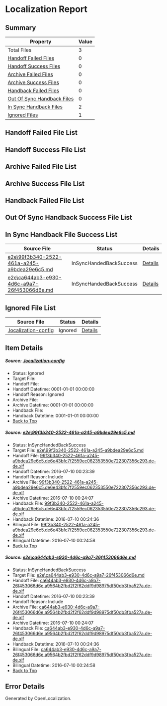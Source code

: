 # <a name='report-top'></a> Localization Report

## Summary
 Property | Value 
 -------- | ----- 
 Total Files | 3
[ Handoff Failed Files ](#handoff-failed-list)| 0
[ Handoff Success Files ](#handoff-success-list)| 0
[ Archive Failed Files ](#archive-failed-list)| 0
[ Archive Success Files ](#archive-success-list)| 0
[ Handback Failed Files ](#handback-failed-list)| 0
[ Out Of Sync Handback Files ](#outofsync-handback-success-list)| 0
[ In Sync Handback Files ](#insync-handback-success-list)| 2
[ Ignored Files ](#ignored-list)| 1

## <a name='handoff-failed-list'></a> Handoff Failed File List

## <a name='handoff-success-list'></a> Handoff Success File List

## <a name='archive-failed-list'></a> Archive Failed File List

## <a name='archive-success-list'></a> Archive Success File List

## <a name='handback-failed-list'></a> Handback Failed File List

## <a name='outofsync-handback-success-list'></a> Out Of Sync Handback Success File List

## <a name='insync-handback-success-list'></a> In Sync Handback File Success List
 Source File | Status | Details 
 ----------- | ------ | ------- 
 [e2e\99f3b340-2522-461a-a245-a9bdea29e6c5.md](https://github.com/OpenLocalizationTestOrg/oltest/blob/8ea1fcca8f92a84f97ecbe03fd3ffe99647ba0cf/e2e/99f3b340-2522-461a-a245-a9bdea29e6c5.md) | InSyncHandedBackSuccess | [Details](#3e2f2c3755e52d72e69ed1b3cb38abe161226e831)
 [e2e\ca644ab3-e930-4d6c-a9a7-26f453066d6e.md](https://github.com/OpenLocalizationTestOrg/oltest/blob/8ea1fcca8f92a84f97ecbe03fd3ffe99647ba0cf/e2e/ca644ab3-e930-4d6c-a9a7-26f453066d6e.md) | InSyncHandedBackSuccess | [Details](#7acb2c124168fed03468b835595c6558b1d78ea42)

## <a name='ignored-list'></a> Ignored File List
 Source File | Status | Details 
 ----------- | ------ | ------- 
 [.localization-config](https://github.com/OpenLocalizationTestOrg/oltest/blob/8ea1fcca8f92a84f97ecbe03fd3ffe99647ba0cf/.localization-config) | Ignored | [Details](#3d4f252ac210baf56311d7e97dcc2db10974dbd20)

## Item Details
##### <a name='3d4f252ac210baf56311d7e97dcc2db10974dbd20'></a> Source: [.localization-config](https://github.com/OpenLocalizationTestOrg/oltest/blob/8ea1fcca8f92a84f97ecbe03fd3ffe99647ba0cf/.localization-config)
* Status: Ignored
* Target File: 
* Handoff File: 
* Handoff Datetime: 0001-01-01 00:00:00
* Handoff Reason: Ignored
* Archive File: 
* Archive Datetime: 0001-01-01 00:00:00
* Handback File: 
* Handback Datetime: 0001-01-01 00:00:00
* [Back to Top](#report-top)

##### <a name='3e2f2c3755e52d72e69ed1b3cb38abe161226e831'></a> Source: [e2e\99f3b340-2522-461a-a245-a9bdea29e6c5.md](https://github.com/OpenLocalizationTestOrg/oltest/blob/8ea1fcca8f92a84f97ecbe03fd3ffe99647ba0cf/e2e/99f3b340-2522-461a-a245-a9bdea29e6c5.md)
* Status: InSyncHandedBackSuccess
* Target File: [e2e\99f3b340-2522-461a-a245-a9bdea29e6c5.md](https://github.com/OpenLocalizationTestOrg/oltest-dede-fly/blob/bbc401a52a3acc6a67a482bdd01e43ee13563e3b/e2e/99f3b340-2522-461a-a245-a9bdea29e6c5.md)
* Handoff File: [99f3b340-2522-461a-a245-a9bdea29e6c5.de6e43bfc7f2559ec062353550e722307356c293.de-de.xlf](https://github.com/OpenLocalizationTestOrg/olhandoff-e2e/blob/c69df3676808e63c04703b22313f6fd5f0577fa3/ol-handoff/OpenLocalizationTestOrg/oltest-dede-fly/ci/ht/99f3b340-2522-461a-a245-a9bdea29e6c5.de6e43bfc7f2559ec062353550e722307356c293.de-de.xlf)
* Handoff Datetime: 2016-07-10 00:23:39
* Handoff Reason: Include
* Archive File: [99f3b340-2522-461a-a245-a9bdea29e6c5.de6e43bfc7f2559ec062353550e722307356c293.de-de.xlf](https://github.com/OpenLocalizationTestOrg/olhandoff-e2e/blob/eec28cf96040d873b1aedc718075a80d04961436/ol-archive/OpenLocalizationTestOrg/oltest-dede-fly/ci/ht/99f3b340-2522-461a-a245-a9bdea29e6c5.de6e43bfc7f2559ec062353550e722307356c293.de-de.xlf)
* Archive Datetime: 2016-07-10 00:24:07
* Handback File: [99f3b340-2522-461a-a245-a9bdea29e6c5.de6e43bfc7f2559ec062353550e722307356c293.de-de.xlf](https://github.com/OpenLocalizationTestOrg/olhandback-e2e/blob/89e8357090ddaf56bac8ee2ca34f085e77d7e9fa/ol-handback/OpenLocalizationTestOrg/oltest-dede-fly/ci/ht/99f3b340-2522-461a-a245-a9bdea29e6c5.de6e43bfc7f2559ec062353550e722307356c293.de-de.xlf)
* Handback Datetime: 2016-07-10 00:24:36
* Bilingual File: [99f3b340-2522-461a-a245-a9bdea29e6c5.de6e43bfc7f2559ec062353550e722307356c293.de-de.xlf](https://github.com/OpenLocalizationTestOrg/olhandback-e2e/blob/89e8357090ddaf56bac8ee2ca34f085e77d7e9fa/ol-handback/OpenLocalizationTestOrg/oltest-dede-fly/ci/ht/99f3b340-2522-461a-a245-a9bdea29e6c5.de6e43bfc7f2559ec062353550e722307356c293.de-de.xlf)
* Bilingual Datetime: 2016-07-10 00:24:58
* [Back to Top](#report-top)

##### <a name='7acb2c124168fed03468b835595c6558b1d78ea42'></a> Source: [e2e\ca644ab3-e930-4d6c-a9a7-26f453066d6e.md](https://github.com/OpenLocalizationTestOrg/oltest/blob/8ea1fcca8f92a84f97ecbe03fd3ffe99647ba0cf/e2e/ca644ab3-e930-4d6c-a9a7-26f453066d6e.md)
* Status: InSyncHandedBackSuccess
* Target File: [e2e\ca644ab3-e930-4d6c-a9a7-26f453066d6e.md](https://github.com/OpenLocalizationTestOrg/oltest-dede-fly/blob/bbc401a52a3acc6a67a482bdd01e43ee13563e3b/e2e/ca644ab3-e930-4d6c-a9a7-26f453066d6e.md)
* Handoff File: [ca644ab3-e930-4d6c-a9a7-26f453066d6e.a9564b2fbd2f2f62ddf9d98975df50db3fba527a.de-de.xlf](https://github.com/OpenLocalizationTestOrg/olhandoff-e2e/blob/c69df3676808e63c04703b22313f6fd5f0577fa3/ol-handoff/OpenLocalizationTestOrg/oltest-dede-fly/ci/ht/ca644ab3-e930-4d6c-a9a7-26f453066d6e.a9564b2fbd2f2f62ddf9d98975df50db3fba527a.de-de.xlf)
* Handoff Datetime: 2016-07-10 00:23:39
* Handoff Reason: Include
* Archive File: [ca644ab3-e930-4d6c-a9a7-26f453066d6e.a9564b2fbd2f2f62ddf9d98975df50db3fba527a.de-de.xlf](https://github.com/OpenLocalizationTestOrg/olhandoff-e2e/blob/eec28cf96040d873b1aedc718075a80d04961436/ol-archive/OpenLocalizationTestOrg/oltest-dede-fly/ci/ht/ca644ab3-e930-4d6c-a9a7-26f453066d6e.a9564b2fbd2f2f62ddf9d98975df50db3fba527a.de-de.xlf)
* Archive Datetime: 2016-07-10 00:24:07
* Handback File: [ca644ab3-e930-4d6c-a9a7-26f453066d6e.a9564b2fbd2f2f62ddf9d98975df50db3fba527a.de-de.xlf](https://github.com/OpenLocalizationTestOrg/olhandback-e2e/blob/89e8357090ddaf56bac8ee2ca34f085e77d7e9fa/ol-handback/OpenLocalizationTestOrg/oltest-dede-fly/ci/ht/ca644ab3-e930-4d6c-a9a7-26f453066d6e.a9564b2fbd2f2f62ddf9d98975df50db3fba527a.de-de.xlf)
* Handback Datetime: 2016-07-10 00:24:36
* Bilingual File: [ca644ab3-e930-4d6c-a9a7-26f453066d6e.a9564b2fbd2f2f62ddf9d98975df50db3fba527a.de-de.xlf](https://github.com/OpenLocalizationTestOrg/olhandback-e2e/blob/89e8357090ddaf56bac8ee2ca34f085e77d7e9fa/ol-handback/OpenLocalizationTestOrg/oltest-dede-fly/ci/ht/ca644ab3-e930-4d6c-a9a7-26f453066d6e.a9564b2fbd2f2f62ddf9d98975df50db3fba527a.de-de.xlf)
* Bilingual Datetime: 2016-07-10 00:24:58
* [Back to Top](#report-top)


## Error Details

Generated by OpenLocalization.
